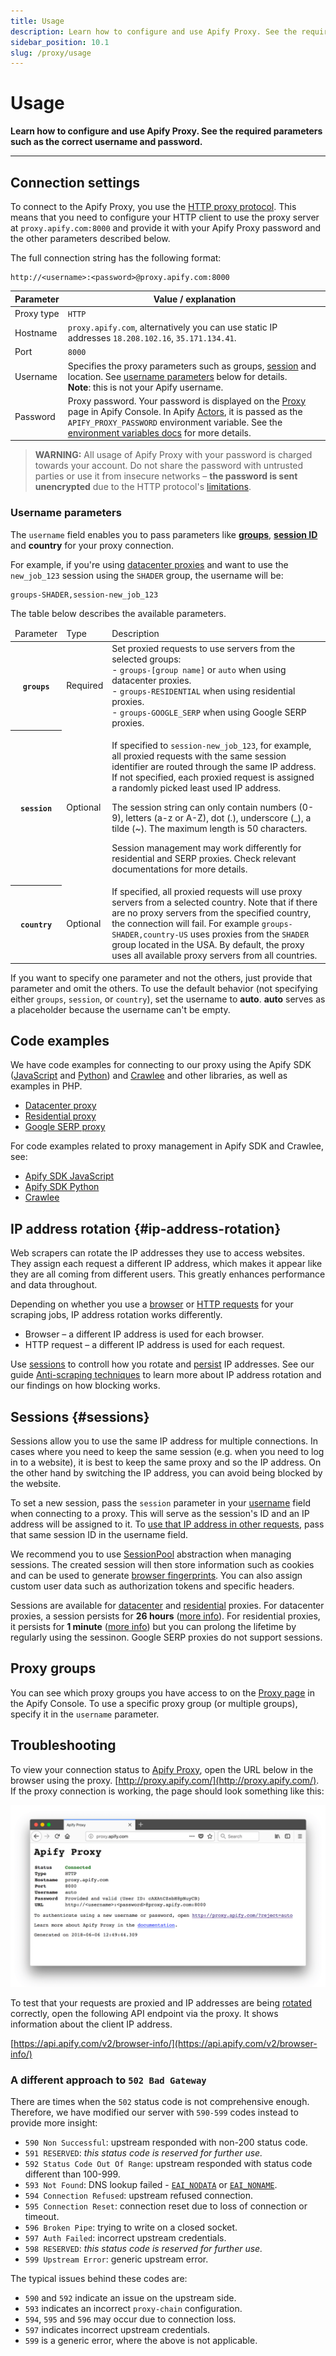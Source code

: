 ```yaml
---
title: Usage
description: Learn how to configure and use Apify Proxy. See the required parameters such as the correct username and password.
sidebar_position: 10.1
slug: /proxy/usage
---
```


# Usage

**Learn how to configure and use Apify Proxy. See the required parameters such as the correct username and password.**

---

## Connection settings

To connect to the Apify Proxy, you use the [HTTP proxy protocol](https://en.wikipedia.org/wiki/Proxy_server#Web_proxy_servers). This means that you need to configure your HTTP client to use the proxy server at `proxy.apify.com:8000` and provide it with your Apify Proxy password and the other parameters described below.

The full connection string has the following format:

```text
http://<username>:<password>@proxy.apify.com:8000
```

| Parameter           | Value / explanation |
|---------------------|---------------------|
| Proxy type          | `HTTP`              |
| Hostname            | `proxy.apify.com`, alternatively you can use static IP addresses `18.208.102.16`, `35.171.134.41`. |
| Port                | `8000`              |
| Username            | Specifies the proxy parameters such as groups, [session](#sessions) and location. See [username parameters](#username-parameters) below for details. <br/>**Note**: this is not your Apify username.|
| Password            | Proxy password. Your password is displayed on the [Proxy](https://console.apify.com/proxy/groups) page in Apify Console. In Apify [Actors](../actors/index.mdx), it is passed as the `APIFY_PROXY_PASSWORD`  environment variable. See the [environment variables docs](../actors/development/programming_interface/environment_variables.md) for more details. |

> **WARNING:** All usage of Apify Proxy with your password is charged towards your account. Do not share the password with untrusted parties or use it from insecure networks – **the password is sent unencrypted** due to the HTTP protocol's [limitations](https://www.guru99.com/difference-http-vs-https.html).

### Username parameters

The `username` field enables you to pass parameters like **[groups](#proxy-groups)**, **[session ID](#sessions)** and **country** for your proxy connection.

For example, if you're using [datacenter proxies](./datacenter_proxy.md) and want to use the `new_job_123` session using the `SHADER` group, the username will be:

```text
groups-SHADER,session-new_job_123
```

The table below describes the available parameters.

<table class="table table-bordered table-condensed">
    <thead>
        <tr>
            <td>Parameter</td>
            <td>Type</td>
            <td>Description</td>
        </tr>
    </thead>
    <tbody>
    <tr>
        <th><code>groups</code></th>
        <td>Required</td>
        <td>
            Set proxied requests to use servers from the selected groups:
            <br/>- <code>groups-[group name]</code> or <code>auto</code> when using datacenter proxies.
            <br/>- <code>groups-RESIDENTIAL</code> when using residential proxies.
            <br/>- <code>groups-GOOGLE_SERP</code> when using Google SERP proxies.
        </td>
    </tr>
    <tr>
        <th><code>session</code></th>
        <td>Optional</td>
        <td>
            <p>If specified to <code>session-new_job_123</code>, for example, all proxied requests with the same session identifier are routed through the same IP address. If not specified, each proxied request is assigned a randomly picked least used IP address.</p>
            <p>The session string can only contain numbers (0-9), letters (a-z or A-Z), dot (.), underscore (_), a tilde (~). The maximum length is 50 characters.</p>
            <p>Session management may work differently for residential and SERP proxies. Check relevant documentations for more details.</p>
        </td>
    </tr>
    <tr>
        <th><code>country</code></th>
        <td>Optional</td>
        <td>
            If specified, all proxied requests will use proxy servers from a selected country. Note that if there are no proxy servers from the specified country, the connection will fail. For example <code>groups-SHADER,country-US</code> uses proxies from the <code>SHADER</code> group located in the USA. By default, the proxy uses all available proxy servers from all countries.
        </td>
    </tr>
    </tbody>
</table>

If you want to specify one parameter and not the others, just provide that parameter and omit the others. To use the default behavior (not specifying either `groups`, `session`, or `country`), set the username to **auto**. **auto** serves as a placeholder because the username can't be empty.

## Code examples

We have code examples for connecting to our proxy using the Apify SDK ([JavaScript](/sdk/js) and [Python](/sdk/python)) and [Crawlee](https://crawlee.dev/) and other libraries, as well as examples in PHP.

* [Datacenter proxy](./datacenter_proxy.md#examples)
* [Residential proxy](./residential_proxy.md#connecting-to-residential-proxy)
* [Google SERP proxy](./google_serp_proxy.md#examples)

For code examples related to proxy management in Apify SDK and Crawlee, see:

* [Apify SDK JavaScript](/sdk/js/docs/guides/proxy-management)
* [Apify SDK Python](/sdk/python/docs/concepts/proxy-management)
* [Crawlee](https://crawlee.dev/docs/guides/proxy-management)

## IP address rotation {#ip-address-rotation}

Web scrapers can rotate the IP addresses they use to access websites. They assign each request a different IP address, which makes it appear like they are all coming from different users. This greatly enhances performance and data throughout.

Depending on whether you use a [browser](https://apify.com/apify/web-scraper) or [HTTP requests](https://apify.com/apify/cheerio-scraper) for your scraping jobs, IP address rotation works differently.

* Browser – a different IP address is used for each browser.
* HTTP request – a different IP address is used for each request.

Use [sessions](#sessions) to controll how you rotate and [persist](#session-persistence) IP addresses. See our guide [Anti-scraping techniques](/academy/anti-scraping/techniques) to learn more about IP address rotation and our findings on how blocking works.

## Sessions {#sessions}

Sessions allow you to use the same IP address for multiple connections. In cases where you need to keep the same session (e.g. when you need to log in to a website), it is best to keep the same proxy and so the IP address. On the other hand by switching the IP address, you can avoid being blocked by the website.

To set a new session, pass the `session` parameter in your [username](./usage.md#username-parameters) field when connecting to a proxy. This will serve as the session's ID and an IP address will be assigned to it. To [use that IP address in other requests](./datacenter_proxy.md#multiple-requests-with-the-same-ip-address), pass that same session ID in the username field.

We recommend you to use [SessionPool](https://crawlee.dev/api/core/class/SessionPool) abstraction when managing sessions. The created session will then store information such as cookies and can be used to generate [browser fingerprints](/academy/anti-scraping/mitigation/generating-fingerprints). You can also assign custom user data such as authorization tokens and specific headers.

Sessions are available for [datacenter](./datacenter_proxy.md) and [residential](./residential_proxy.md#session-persistence) proxies. For datacenter proxies, a session persists for **26 hours** ([more info](./datacenter_proxy.md)). For residential proxies, it persists for **1 minute** ([more info](./residential_proxy.md#session-persistence)) but you can prolong the lifetime by regularly using the sessinon. Google SERP proxies do not support sessions.

## Proxy groups

You can see which proxy groups you have access to on the [Proxy page](https://console.apify.com/proxy/groups) in the Apify Console. To use a specific proxy group (or multiple groups), specify it in the `username` parameter.

## Troubleshooting

To view your connection status to [Apify Proxy](https://apify.com/proxy), open the URL below in the browser using the proxy. [http://proxy.apify.com/](http://proxy.apify.com/). If the proxy connection is working, the page should look something like this:

![Apify proxy status page](./images/proxy-status.png)

To test that your requests are proxied and IP addresses are being [rotated](/academy/anti-scraping/techniques) correctly, open the following API endpoint via the proxy. It shows information about the client IP address.

[https://api.apify.com/v2/browser-info/](https://api.apify.com/v2/browser-info/)

### A different approach to `502 Bad Gateway`

There are times when the `502` status code is not comprehensive enough. Therefore, we have modified our server with `590-599` codes instead to provide more insight:

* `590 Non Successful`: upstream responded with non-200 status code.
* `591 RESERVED`: *this status code is reserved for further use.*
* `592 Status Code Out Of Range`: upstream responded with status code different than 100-999.
* `593 Not Found`: DNS lookup failed - [`EAI_NODATA`](https://github.com/libuv/libuv/blob/cdbba74d7a756587a696fb3545051f9a525b85ac/include/uv.h#L82) or [`EAI_NONAME`](https://github.com/libuv/libuv/blob/cdbba74d7a756587a696fb3545051f9a525b85ac/include/uv.h#L83).
* `594 Connection Refused`: upstream refused connection.
* `595 Connection Reset`: connection reset due to loss of connection or timeout.
* `596 Broken Pipe`: trying to write on a closed socket.
* `597 Auth Failed`: incorrect upstream credentials.
* `598 RESERVED`: *this status code is reserved for further use.*
* `599 Upstream Error`: generic upstream error.

The typical issues behind these codes are:

* `590` and `592` indicate an issue on the upstream side.
* `593` indicates an incorrect `proxy-chain` configuration.
* `594`, `595` and `596` may occur due to connection loss.
* `597` indicates incorrect upstream credentials.
* `599` is a generic error, where the above is not applicable.

